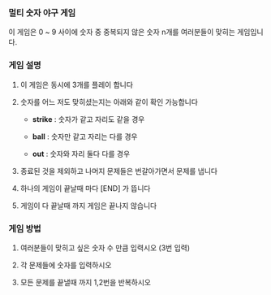 ### **멀티 숫자 야구 게임**

이 게임은 0 ~ 9 사이에 숫자 중 중복되지 않은 숫자 n개를 여러분들이 맞히는 게임입니다.

### 게임 설명
1. 이 게임은 동시에 3개를 플레이 합니다

2. 숫자를 어느 저도 맞히셨는지는 아래와 같이 확인 가능합니다
    * **strike** : 숫자가 같고 자리도 같을 경우

    * **ball** : 숫자만 같고 자리는 다를 경우

    * **out** : 숫자와 자리 둘다 다를 경우

3. 종료된 것을 제외하고 나머지 문제들은 번갈아가면서 문제를 냅니다

4. 하나의 게임이 끝날때 마다 [END] 가 뜹니다

5. 게임이 다 끝날때 까지 게임은 끝나지 않습니다

### 게임 방법
1. 여러분들이 맞히고 싶은 숫자 수 만큼 입력시오 (3번 입력)
   
2. 각 문제들에 숫자를 입력하시오

3. 모든 문제를 끝낼때 까지 1,2번을 반복하시오